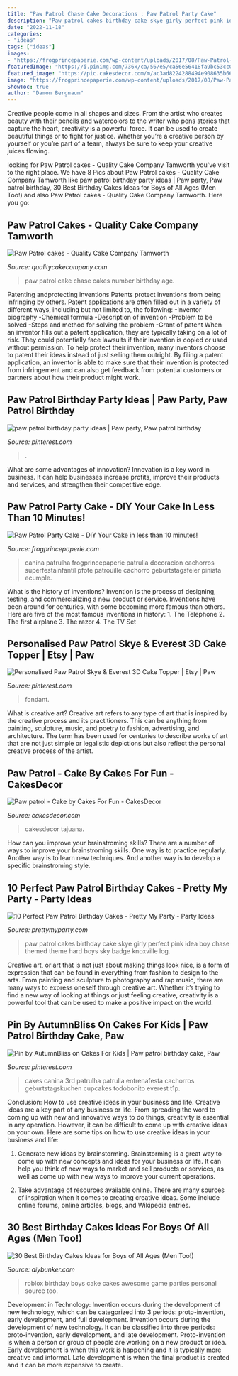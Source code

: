 ```yaml
---
title: "Paw Patrol Chase Cake Decorations : Paw Patrol Party Cake"
description: "Paw patrol cakes birthday cake skye girly perfect pink idea boy chase themed theme hard boys sky badge knoxville log"
date: "2022-11-18"
categories:
- "ideas"
tags: ["ideas"]
images:
- "https://frogprincepaperie.com/wp-content/uploads/2017/08/Paw-Patrol-Party-1.jpg"
featuredImage: "https://i.pinimg.com/736x/ca/56/e5/ca56e56418fa9bc53cc06ed1b533ef1d.jpg"
featured_image: "https://pic.cakesdecor.com/m/ac3ad8224288494e908635b66a64b0c4.jpg"
image: "https://frogprincepaperie.com/wp-content/uploads/2017/08/Paw-Patrol-Party-1.jpg"
ShowToc: true
author: "Damon Bergnaum"
---
```



Creative people come in all shapes and sizes. From the artist who creates beauty with their pencils and watercolors to the writer who pens stories that capture the heart, creativity is a powerful force. It can be used to create beautiful things or to fight for justice. Whether you’re a creative person by yourself or you’re part of a team, always be sure to keep your creative juices flowing.

	

		
looking for Paw Patrol cakes - Quality Cake Company Tamworth you've visit to the right place. We have 8 Pics about Paw Patrol cakes - Quality Cake Company Tamworth like paw patrol birthday party ideas | Paw party, Paw patrol birthday, 30 Best Birthday Cakes Ideas for Boys of All Ages (Men Too!) and also Paw Patrol cakes - Quality Cake Company Tamworth. Here you go:
		
    
## Paw Patrol Cakes - Quality Cake Company Tamworth

<img loading=lazy src="https://w2d8a5y9.stackpathcdn.com/wp-content/uploads/2018/06/paw-patrol-4-model-chase-2-602x705.jpg" onerror="this.onerror=null;this.src='https://tse4.mm.bing.net/th?id=OIP.Jw5tjT0zKUG57k_AjHS06AHaIr&amp;pid=15.1';" alt="Paw Patrol cakes - Quality Cake Company Tamworth">

_Source: qualitycakecompany.com_

>paw patrol cake chase cakes number birthday age. 

	

Patenting andprotecting inventions
Patents protect inventions from being infringing by others. Patent applications are often filled out in a variety of different ways, including but not limited to, the following: 
-Inventor biography 
-Chemical formula 
-Description of invention 
-Problem to be solved 
-Steps and method for solving the problem 
-Grant of patent 
When an inventor fills out a patent application, they are typically taking on a lot of risk. They could potentially face lawsuits if their invention is copied or used without permission. To help protect their invention, many inventors choose to patent their ideas instead of just selling them outright. By filing a patent application, an inventor is able to make sure that their invention is protected from infringement and can also get feedback from potential customers or partners about how their product might work.

    
## Paw Patrol Birthday Party Ideas | Paw Party, Paw Patrol Birthday

<img loading=lazy src="https://i.pinimg.com/736x/8e/70/eb/8e70eb97df0dc7e98041b46d07a988c7.jpg" onerror="this.onerror=null;this.src='https://tse4.mm.bing.net/th?id=OIP.87apfeMTJtnlLDfDMTsQEAHaKE&amp;pid=15.1';" alt="paw patrol birthday party ideas | Paw party, Paw patrol birthday">

_Source: pinterest.com_

>. 

	

What are some advantages of innovation?
Innovation is a key word in business. It can help businesses increase profits, improve their products and services, and strengthen their competitive edge.

    
## Paw Patrol Party Cake - DIY Your Cake In Less Than 10 Minutes!

<img loading=lazy src="https://frogprincepaperie.com/wp-content/uploads/2017/08/Paw-Patrol-Party-1.jpg" onerror="this.onerror=null;this.src='https://tse1.mm.bing.net/th?id=OIP.OmOSNMwvkd64uz5lae7jewHaLH&amp;pid=15.1';" alt="Paw Patrol Party Cake - DIY Your Cake in less than 10 minutes!">

_Source: frogprincepaperie.com_

>canina patrulha frogprincepaperie patrulla decoracion cachorros superfestainfantil pfote patrouille cachorro geburtstagsfeier piniata ecumple. 

	

What is the history of inventions?
Invention is the process of designing, testing, and commercializing a new product or service. Inventions have been around for centuries, with some becoming more famous than others. Here are five of the most famous inventions in history: 1. The Telephone 2. The first airplane 3. The razor 4. The TV Set 
    
## Personalised Paw Patrol Skye &amp; Everest 3D Cake Topper | Etsy | Paw

<img loading=lazy src="https://i.pinimg.com/736x/fa/4c/5a/fa4c5a10729a2e8f713e6c26ff7545f4.jpg" onerror="this.onerror=null;this.src='https://tse3.mm.bing.net/th?id=OIP.7ICTRMlk9GoBHQOJxH_G5gHaJ3&amp;pid=15.1';" alt="Personalised Paw Patrol Skye &amp; Everest 3D Cake Topper | Etsy | Paw">

_Source: pinterest.com_

>fondant. 

	

What is creative art?
Creative art refers to any type of art that is inspired by the creative process and its practitioners. This can be anything from painting, sculpture, music, and poetry to fashion, advertising, and architecture. The term has been used for centuries to describe works of art that are not just simple or legalistic depictions but also reflect the personal creative process of the artist.

    
## Paw Patrol - Cake By Cakes For Fun - CakesDecor

<img loading=lazy src="https://pic.cakesdecor.com/m/ac3ad8224288494e908635b66a64b0c4.jpg" onerror="this.onerror=null;this.src='https://tse2.mm.bing.net/th?id=OIP.Y6WbbrMZw-EnWI94sdefKQHaJ3&amp;pid=15.1';" alt="Paw patrol - Cake by Cakes For Fun - CakesDecor">

_Source: cakesdecor.com_

>cakesdecor tajuana. 

	

How can you improve your brainstroming skills?
There are a number of ways to improve your brainstroming skills. One way is to practice regularly. Another way is to learn new techniques. And another way is to develop a specific brainstroming style.

    
## 10 Perfect Paw Patrol Birthday Cakes - Pretty My Party - Party Ideas

<img loading=lazy src="https://zolpwsuwoq-flywheel.netdna-ssl.com/wp-content/uploads/2016/04/girly-paw-patrol-cake-2.jpg" onerror="this.onerror=null;this.src='https://tse1.mm.bing.net/th?id=OIP.nYKRKYjloskWKmhjGn4sogHaLH&amp;pid=15.1';" alt="10 Perfect Paw Patrol Birthday Cakes - Pretty My Party - Party Ideas">

_Source: prettymyparty.com_

>paw patrol cakes birthday cake skye girly perfect pink idea boy chase themed theme hard boys sky badge knoxville log. 

	

Creative art, or art that is not just about making things look nice, is a form of expression that can be found in everything from fashion to design to the arts. From painting and sculpture to photography and rap music, there are many ways to express oneself through creative art. Whether it’s trying to find a new way of looking at things or just feeling creative, creativity is a powerful tool that can be used to make a positive impact on the world.

    
## Pin By AutumnBliss On Cakes For Kids | Paw Patrol Birthday Cake, Paw

<img loading=lazy src="https://i.pinimg.com/736x/ca/56/e5/ca56e56418fa9bc53cc06ed1b533ef1d.jpg" onerror="this.onerror=null;this.src='https://tse2.mm.bing.net/th?id=OIP.uvdPYRF7aWTrgFgwqppQOQHaJQ&amp;pid=15.1';" alt="Pin by AutumnBliss on Cakes For Kids | Paw patrol birthday cake, Paw">

_Source: pinterest.com_

>cakes canina 3rd patrulha patrulla entrenafesta cachorros geburtstagskuchen cupcakes todobonito everest t1p. 

	

Conclusion: How to use creative ideas in your business and life.
Creative ideas are a key part of any business or life. From spreading the word to coming up with new and innovative ways to do things, creativity is essential in any operation. However, it can be difficult to come up with creative ideas on your own. Here are some tips on how to use creative ideas in your business and life: 
1) Generate new ideas by brainstorming. Brainstorming is a great way to come up with new concepts and ideas for your business or life. It can help you think of new ways to market and sell products or services, as well as come up with new ways to improve your current operations. 

2) Take advantage of resources available online. There are many sources of inspiration when it comes to creating creative ideas. Some include online forums, online articles, blogs, and Wikipedia entries.

    
## 30 Best Birthday Cakes Ideas For Boys Of All Ages (Men Too!)

<img loading=lazy src="https://www.diybunker.com/wp-content/uploads/2020/12/roblox-cake.jpg" onerror="this.onerror=null;this.src='https://tse1.mm.bing.net/th?id=OIP.eH4ntllDqe7TIaKKK8z88AHaLI&amp;pid=15.1';" alt="30 Best Birthday Cakes Ideas for Boys of All Ages (Men Too!)">

_Source: diybunker.com_

>roblox birthday boys cake cakes awesome game parties personal source too. 

	

Development in Technology: Invention occurs during the development of new technology, which can be categorized into 3 periods: proto-invention, early development, and full development.
Invention occurs during the development of new technology. It can be classified into three periods: proto-invention, early development, and late development. Proto-invention is when a person or group of people are working on a new product or idea. Early development is when this work is happening and it is typically more creative and informal. Late development is when the final product is created and it can be more expensive to create.

